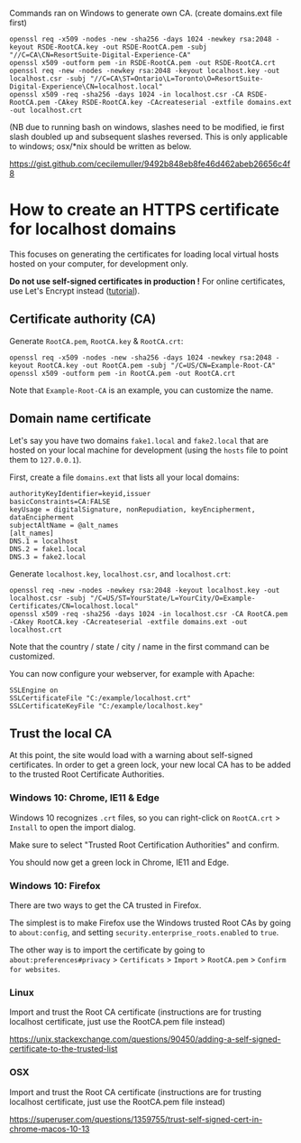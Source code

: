 Commands ran on Windows to generate own CA. (create domains.ext file first)

	openssl req -x509 -nodes -new -sha256 -days 1024 -newkey rsa:2048 -keyout RSDE-RootCA.key -out RSDE-RootCA.pem -subj "//C=CA\CN=ResortSuite-Digital-Experience-CA"
	openssl x509 -outform pem -in RSDE-RootCA.pem -out RSDE-RootCA.crt
    openssl req -new -nodes -newkey rsa:2048 -keyout localhost.key -out localhost.csr -subj "//C=CA\ST=Ontario\L=Toronto\O=ResortSuite-Digital-Experience\CN=localhost.local"
	openssl x509 -req -sha256 -days 1024 -in localhost.csr -CA RSDE-RootCA.pem -CAkey RSDE-RootCA.key -CAcreateserial -extfile domains.ext -out localhost.crt

(NB due to running bash on windows, slashes need to be modified, ie first slash doubled up and subsequent slashes reversed. This is only applicable to windows; osx/*nix should be written as below.


https://gist.github.com/cecilemuller/9492b848eb8fe46d462abeb26656c4f8

# How to create an HTTPS certificate for localhost domains

This focuses on generating the certificates for loading local virtual hosts hosted on your computer, for development only.


**Do not use self-signed certificates in production !**
For online certificates, use Let's Encrypt instead ([tutorial](https://gist.github.com/cecilemuller/a26737699a7e70a7093d4dc115915de8)).



## Certificate authority (CA)

Generate `RootCA.pem`, `RootCA.key` & `RootCA.crt`:

	openssl req -x509 -nodes -new -sha256 -days 1024 -newkey rsa:2048 -keyout RootCA.key -out RootCA.pem -subj "/C=US/CN=Example-Root-CA"
	openssl x509 -outform pem -in RootCA.pem -out RootCA.crt

Note that `Example-Root-CA` is an example, you can customize the name.


## Domain name certificate

Let's say you have two domains `fake1.local` and `fake2.local` that are hosted on your local machine
for development (using the `hosts` file to point them to `127.0.0.1`).

First, create a file `domains.ext` that lists all your local domains:

	authorityKeyIdentifier=keyid,issuer
	basicConstraints=CA:FALSE
	keyUsage = digitalSignature, nonRepudiation, keyEncipherment, dataEncipherment
	subjectAltName = @alt_names
	[alt_names]
	DNS.1 = localhost
	DNS.2 = fake1.local
	DNS.3 = fake2.local

Generate `localhost.key`, `localhost.csr`, and `localhost.crt`:

	openssl req -new -nodes -newkey rsa:2048 -keyout localhost.key -out localhost.csr -subj "/C=US/ST=YourState/L=YourCity/O=Example-Certificates/CN=localhost.local"
	openssl x509 -req -sha256 -days 1024 -in localhost.csr -CA RootCA.pem -CAkey RootCA.key -CAcreateserial -extfile domains.ext -out localhost.crt

Note that the country / state / city / name in the first command  can be customized.

You can now configure your webserver, for example with Apache:

	SSLEngine on
	SSLCertificateFile "C:/example/localhost.crt"
	SSLCertificateKeyFile "C:/example/localhost.key"


## Trust the local CA

At this point, the site would load with a warning about self-signed certificates.
In order to get a green lock, your new local CA has to be added to the trusted Root Certificate Authorities.


### Windows 10: Chrome, IE11 & Edge

Windows 10 recognizes `.crt` files, so you can right-click on `RootCA.crt` > `Install` to open the import dialog.

Make sure to select "Trusted Root Certification Authorities" and confirm.

You should now get a green lock in Chrome, IE11 and Edge.


### Windows 10: Firefox

There are two ways to get the CA trusted in Firefox.

The simplest is to make Firefox use the Windows trusted Root CAs by going to `about:config`,
and setting `security.enterprise_roots.enabled` to `true`.

The other way is to import the certificate by going
to `about:preferences#privacy` > `Certificats` > `Import` > `RootCA.pem` > `Confirm for websites`.

### Linux

Import and trust the Root CA certificate (instructions are for trusting localhost certificate, just use the RootCA.pem file instead)

https://unix.stackexchange.com/questions/90450/adding-a-self-signed-certificate-to-the-trusted-list

### OSX

Import and trust the Root CA certificate (instructions are for trusting localhost certificate, just use the RootCA.pem file instead)

https://superuser.com/questions/1359755/trust-self-signed-cert-in-chrome-macos-10-13
